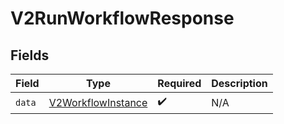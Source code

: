 # V2RunWorkflowResponse


## Fields

| Field                                                           | Type                                                            | Required                                                        | Description                                                     |
| --------------------------------------------------------------- | --------------------------------------------------------------- | --------------------------------------------------------------- | --------------------------------------------------------------- |
| `data`                                                          | [V2WorkflowInstance](../../models/shared/V2WorkflowInstance.md) | :heavy_check_mark:                                              | N/A                                                             |